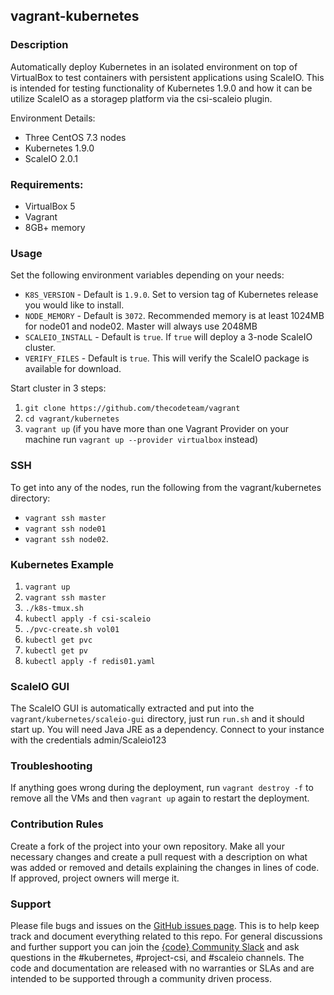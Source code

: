 vagrant-kubernetes
---------------

### Description

Automatically deploy Kubernetes in an isolated environment on top of VirtualBox to test containers with persistent applications using ScaleIO. This is intended for testing functionality of Kubernetes 1.9.0 and how it can be utilize ScaleIO as a storagep platform via the csi-scaleio plugin.

Environment Details:

- Three CentOS 7.3 nodes
- Kubernetes 1.9.0
- ScaleIO 2.0.1

### Requirements:

- VirtualBox 5
- Vagrant
- 8GB+ memory


### Usage

Set the following environment variables depending on your needs:

 - `K8S_VERSION` - Default is `1.9.0`. Set to version tag of Kubernetes release you would like to install.
 - `NODE_MEMORY` - Default is `3072`. Recommended memory is at least 1024MB for node01 and node02. Master will always use 2048MB
 - `SCALEIO_INSTALL` - Default is `true`. If `true` will deploy a 3-node ScaleIO cluster.
 - `VERIFY_FILES` - Default is `true`. This will verify the ScaleIO package is available for download.

Start cluster in 3 steps:
1. `git clone https://github.com/thecodeteam/vagrant`
2. `cd vagrant/kubernetes`
3. `vagrant up` (if you have more than one Vagrant Provider on your machine run `vagrant up --provider virtualbox` instead)

### SSH

To get into any of the nodes, run the following from the vagrant/kubernetes directory:
- `vagrant ssh master`
- `vagrant ssh node01`
- `vagrant ssh node02`.

### Kubernetes Example

1. `vagrant up`
2. `vagrant ssh master`
3. `./k8s-tmux.sh`
4. `kubectl apply -f csi-scaleio`
5. `./pvc-create.sh vol01`
6. `kubectl get pvc`
7. `kubectl get pv`
8. `kubectl apply -f redis01.yaml`

### ScaleIO GUI

The ScaleIO GUI is automatically extracted and put into the `vagrant/kubernetes/scaleio-gui` directory, just run `run.sh` and it should start up. You will need Java JRE as a dependency. Connect to your instance with the credentials admin/Scaleio123


### Troubleshooting

If anything goes wrong during the deployment, run `vagrant destroy -f` to remove all the VMs and then `vagrant up` again to restart the deployment.

### Contribution Rules

Create a fork of the project into your own repository. Make all your necessary changes and create a pull request with a description on what was added or removed and details explaining the changes in lines of code. If approved, project owners will merge it.

### Support

Please file bugs and issues on the [GitHub issues page](https://github.com/thecodeteam/vagrant/issues). This is to help keep track and document everything related to this repo. For general discussions and further support you can join the [{code} Community Slack](http://community.thecodeteam.com/) and ask questions in the #kubernetes, #project-csi, and #scaleio channels. The code and documentation are released with no warranties or SLAs and are intended to be supported through a community driven process.
